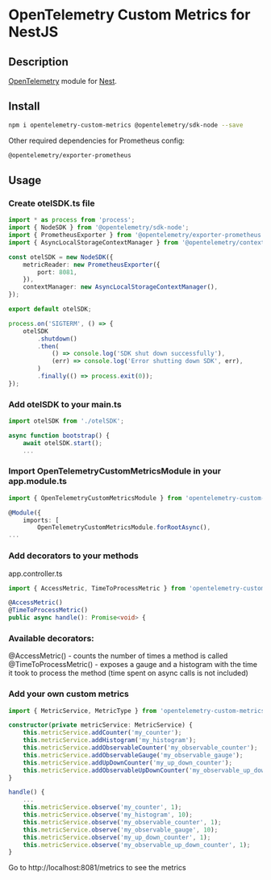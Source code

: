 # OpenTelemetry Custom Metrics for NestJS

## Description

[OpenTelemetry](https://opentelemetry.io/) module for [Nest](https://github.com/nestjs/nest).

## Install

```bash
npm i opentelemetry-custom-metrics @opentelemetry/sdk-node --save
``` 

Other required dependencies for Prometheus config:
```bash
@opentelemetry/exporter-prometheus
```

## Usage

### Create otelSDK.ts file

```ts
import * as process from 'process';
import { NodeSDK } from '@opentelemetry/sdk-node';
import { PrometheusExporter } from '@opentelemetry/exporter-prometheus';
import { AsyncLocalStorageContextManager } from '@opentelemetry/context-async-hooks';

const otelSDK = new NodeSDK({
    metricReader: new PrometheusExporter({
        port: 8081,
    }),
    contextManager: new AsyncLocalStorageContextManager(),
});

export default otelSDK;

process.on('SIGTERM', () => {
    otelSDK
        .shutdown()
        .then(
            () => console.log('SDK shut down successfully'),
            (err) => console.log('Error shutting down SDK', err),
        )
        .finally(() => process.exit(0));
});
```

### Add otelSDK to your main.ts

```ts
import otelSDK from './otelSDK';

async function bootstrap() {
    await otelSDK.start();
    ...
```

### Import OpenTelemetryCustomMetricsModule in your app.module.ts

```ts
import { OpenTelemetryCustomMetricsModule } from 'opentelemetry-custom-metrics';

@Module({
    imports: [
        OpenTelemetryCustomMetricsModule.forRootAsync(),
...
```

### Add decorators to your methods

app.controller.ts
```ts
import { AccessMetric, TimeToProcessMetric } from 'opentelemetry-custom-metrics';
```

```ts
@AccessMetric()
@TimeToProcessMetric()
public async handle(): Promise<void> {
```

### Available decorators:

@AccessMetric() - counts the number of times a method is called  
@TimeToProcessMetric() - exposes a gauge and a histogram with the time it took to process the method (time spent on async calls is not included)  

### Add your own custom metrics

```ts
import { MetricService, MetricType } from 'opentelemetry-custom-metrics';

constructor(private metricService: MetricService) {
    this.metricService.addCounter('my_counter');
    this.metricService.addHistogram('my_histogram');
    this.metricService.addObservableCounter('my_observable_counter');
    this.metricService.addObservableGauge('my_observable_gauge');
    this.metricService.addUpDownCounter('my_up_down_counter');
    this.metricService.addObservableUpDownCounter('my_observable_up_down_counter');
}

handle() {
    ...
    this.metricService.observe('my_counter', 1);
    this.metricService.observe('my_histogram', 10);
    this.metricService.observe('my_observable_counter', 1);
    this.metricService.observe('my_observable_gauge', 10);
    this.metricService.observe('my_up_down_counter', 1);
    this.metricService.observe('my_observable_up_down_counter', 1);
}
```

Go to http://localhost:8081/metrics to see the metrics
